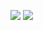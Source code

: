 [![](https://visitcount.itsvg.in/api?id=Nisha0075&label=Profile%20Views&color=6&icon=4&pretty=false)](https://visitcount.itsvg.in)
<a href="https://visitcount.itsvg.in">
  <img src="https://visitcount.itsvg.in/api?id=Nisha0075&label=Profile%20Views&color=6&icon=4&pretty=false" />
</a>
